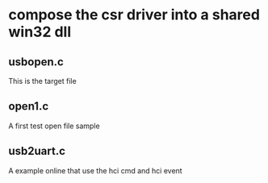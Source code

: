 compose the csr driver into a shared win32 dll
=====
## usbopen.c
This is the target file
## open1.c
A first test open file sample
## usb2uart.c
A example online that use the hci cmd and hci event